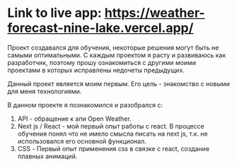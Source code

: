 # Link to live app: https://weather-forecast-nine-lake.vercel.app/

Проект создавался для обучения, некоторые решения могут быть не самыми оптимальными. С каждым проектом я расту и развиваюсь как разработчик, поэтому прошу ознакомиться с другими моими проектами в которых исправлены недочеты предыдущих.

Данный проект является моим первым. Его цель - знакомство с новыми для меня технологиями.

В данном проекте я познакомился и разобрался с:
1. API - обращение к апи Open Weather.
2. Next js / React - мой первый опыт работы с react. В процессе обучения понял что не имело смысла писать на next js, т.к. не использовался его основной функционал.
3. CSS - Первый опыт применения css в связке с react, создание плавных анимаций.

